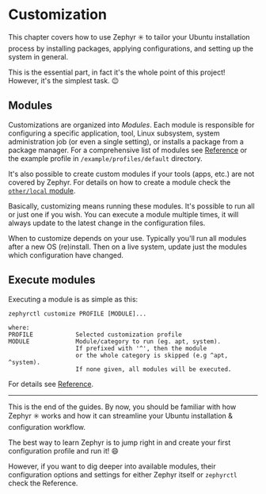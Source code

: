 # Customization

This chapter covers how to use Zephyr :eight_spoked_asterisk: to tailor your Ubuntu installation process by installing packages, applying configurations, and setting up the system in general.

This is the essential part, in fact it's the whole point of this project!
However, it's the simplest task. :wink:

## Modules

Customizations are organized into _Modules_.
Each module is responsible for configuring a specific application, tool, Linux subsystem, system administration job (or even a single setting), or installs a package from a package manager.
For a comprehensive list of modules see [Reference](reference/modules.md) or the example profile in `/example/profiles/default` directory.

It's also possible to create custom modules if your tools (apps, etc.) are not covered by Zephyr.
For details on how to create a module check the [`other/local` module](reference/modules.md#local).

Basically, customizing means running these modules. It's possible to run all or just one if you wish.
You can execute a module multiple times, it will always update to the latest change in the configuration files.

When to customize depends on your use.
Typically you'll run all modules after a new OS (re)install.
Then on a live system, update just the modules which configuration have changed.

## Execute modules

Executing a module is as simple as this:

```
zephyrctl customize PROFILE [MODULE]...

where:
PROFILE            Selected customization profile
MODULE             Module/category to run (eg. apt, system).
                   If prefixed with '^', then the module
                   or the whole category is skipped (e.g ^apt, ^system).
                   If none given, all modules will be executed.
```

For details see [Reference](reference/zephyrctl.md#customize).

---

This is the end of the guides.
By now, you should be familiar with how Zephyr :eight_spoked_asterisk: works and how it can streamline your Ubuntu installation & configuration workflow.

The best way to learn Zephyr is to jump right in and create your first configuration profile and run it! :smile:

However, if you want to dig deeper into available modules, their configuration options and settings for either Zephyr itself or `zephyrctl` check the Reference.
